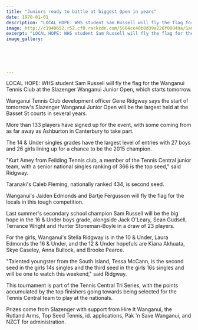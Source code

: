 ```yaml
---
title: "Juniors ready to battle at biggest Open in years"
date: 1970-01-01
description: "LOCAL HOPE: WHS student Sam Russell will fly the flag for the Wanganui Tennis Club at the Slazenger Wanganui Junior Open, which starts tomorrow, Wanganui Chronicle article on 25/9/15..."
image: http://c1940652.r52.cf0.rackcdn.com/5604cc40b8d39a226f00049a/Sam-Russell.-Slaz-Wang-Jun-Open-25.9.15.jpg
excerpt: "LOCAL HOPE: WHS student Sam Russell will fly the flag for the Wanganui Tennis Club at the Slazenger Wanganui Junior Open, which starts tomorrow, Wanganui Chronicle article on 25/9/15..."
image_gallery:
    
    
    
    
    
---
```


<p>LOCAL HOPE: WHS student Sam Russell will fly the flag for the Wanganui Tennis Club at the Slazenger Wanganui Junior Open, which starts tomorrow.</p>
<p>Wanganui Tennis Club development officer Gene Ridgway says the start of tomorrow's Slazenger Wanganui Junior Open will be the largest held at the Basset St courts in several years.</p>
<p>More than 133 players have signed up for the event, with some coming from as far away as Ashburton in Canterbury to take part.</p>
<p>The 14 &amp; Under singles grades have the largest level of entries with 27 boys and 26 girls lining up for a chance to be the 2015 champion.</p>
<p>"Kurt Amey from Feilding Tennis club, a member of the Tennis Central junior team, with a senior national singles ranking of 366 is the top seed," said Ridgway.</p>
<p>Taranaki's Caleb Fleming, nationally ranked 434, is second seed.</p>
<p>Wanganui's Jaiden Edmonds and Bartje Fergusson will fly the flag for the locals in this tough competition.</p>
<p>Last summer's secondary school champion Sam Russell will be the big hope in the 16 &amp; Under boys grade, alongside Jack O'Leary, Sean Gudsell, Terrance Wright and Hunter Stoneman-Boyle in a draw of 23 players.</p>
<p>For the girls, Wanganui's Stella Ridgway is in the 10 &amp; Under, Laura Edmonds the 16 &amp; Under, and the 12 &amp; Under hopefuls are Kiana Akhuata, Skye Caseley, Anna Bullock, and Brooke Pearce.</p>
<p>"Talented youngster from the South Island, Tessa McCann, is the second seed in the girls 14s singles and the third seed in the girls 16s singles and will be one to watch this weekend," said Ridgway.</p>
<p>This tournament is part of the Tennis Central Tri Series, with the points accumulated by the top finishers going towards being selected for the Tennis Central team to play at the nationals.</p>
<p>Prizes come from Slazenger with support from Hire It Wanganui, the Rutland Arms, Top Seed Tennis, id. applications, Pak 'n Save Wanganui, and NZCT for administration.</p>

